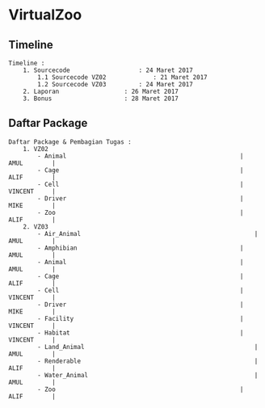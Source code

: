 # VirtualZoo

## Timeline

	Timeline :
		1. Sourcecode 					: 24 Maret 2017
			1.1 Sourcecode VZ02 			: 21 Maret 2017
			1.2 Sourcecode VZ03			: 24 Maret 2017
		2. Laporan					: 26 Maret 2017
		3. Bonus					: 28 Maret 2017

## Daftar Package

	Daftar Package & Pembagian Tugas :
		1. VZ02
			- Animal												|		AMUL		|
			- Cage													|		ALIF		|
			- Cell													|		VINCENT		|
			- Driver												|		MIKE		|
			- Zoo													|		ALIF		|
		2. VZ03
			- Air_Animal												|		AMUL		|
			- Amphibian												|		AMUL		|
			- Animal												|		AMUL		|
			- Cage													|		ALIF		|
			- Cell													|		VINCENT		|
			- Driver												|		MIKE		|
			- Facility												|		VINCENT		|
			- Habitat												|		VINCENT		|
			- Land_Animal												|		AMUL		|
			- Renderable												|		ALIF		|
			- Water_Animal												|		AMUL		|
			- Zoo													|		ALIF		|
